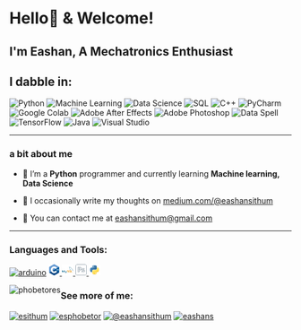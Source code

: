 <h1 align="left">Hello👋 & Welcome!</h1>
<h2 align="left">I'm Eashan, A Mechatronics Enthusiast </h2>
<h2 align="left">I dabble in: </h2>

![Python](https://img.shields.io/badge/Python-747513.svg?style=flat&logo=python)  ![Machine Learning](https://img.shields.io/badge/Machine%20Learning-034f00?style=flat) ![Data Science](https://img.shields.io/badge/Data%20Science-02303A.svg?style=flat&logo=Data%20Science&logoColor=white) ![SQL](https://img.shields.io/badge/SQL-%2307405e.svg?style=flat&logo=sqlite&logoColor=white) ![C++](https://img.shields.io/badge/C++-%230095D5.svg?style=flat&logo=c++&logoColor=white) ![PyCharm](https://img.shields.io/badge/pycharm-1d7500.svg?style=flat&logo=pycharm) ![Google Colab](https://img.shields.io/badge/Google%20Colab-%234285F4.svg?style=flat&logo=google-colab&logoColor=white) ![Adobe After Effects](https://img.shields.io/badge/Adobe%20After%20Effects-3f0073.svg?style=flat&logo=Adobe%20After%20Effects&logoColor=white) ![Adobe Photoshop](https://img.shields.io/badge/Adobe%20Photoshop-002173.svg?style=flat&logo=adobephotoshop&logoColor=white) ![Data Spell](https://img.shields.io/badge/Data%20Spell-1d7500.svg?style=flat&logo=data-spell&logoColor=white) ![TensorFlow](https://img.shields.io/badge/TensorFlow-%23FF6F00.svg?style=flat&logo=TensorFlow&logoColor=white) ![Java](https://img.shields.io/badge/Java-%23ED8B00.svg?style=flat&logo=Java&logoColor=white) ![Visual Studio](https://img.shields.io/badge/Visual%20Studio-%230A0FFF.svg?style=flat&logo=visual%20studio&logoColor=white)

<!-- <h3 align="left">Since May 2023, I've coded alone for... <a href="https://wakatime.com/@0b710948-eb6d-4596-a699-20a0b414402a"><img src="https://wakatime.com/badge/user/0b710948-eb6d-4596-a699-20a0b414402a.svg" alt="Total time coded since May 20 2023" /></a> </h3> -->

---

<h3 align="left">a bit about me</h3>

- 🌱 I’m a **Python** programmer and currently learning **Machine learning, Data Science**

- 📝 I occasionally write my thoughts on [medium.com/@eashansithum](www.medium.com/@eashansithum)

- 📧 You can contact me at [eashansithum@gmail.com](eashansithum@gmail.com)

---

<h3 align="left">Languages and Tools:</h3>
<p align="left"> <a href="https://www.arduino.cc/" target="_blank" rel="noreferrer"> <img src="https://cdn.worldvectorlogo.com/logos/arduino-1.svg" alt="arduino" width="20" height="20"/></a>
<a href="https://www.w3schools.com/cpp/" target="_blank" rel="noreferrer"> <img src="https://raw.githubusercontent.com/devicons/devicon/master/icons/cplusplus/cplusplus-original.svg" alt="cplusplus" width="20" height="20"/> </a>
<a href="https://www.mysql.com/" target="_blank" rel="noreferrer"> <img src="https://raw.githubusercontent.com/devicons/devicon/master/icons/mysql/mysql-original-wordmark.svg" alt="mysql" width="20" height="20"/> </a> <a href="https://www.photoshop.com/en" target="_blank" rel="noreferrer"> <img src="https://raw.githubusercontent.com/devicons/devicon/master/icons/photoshop/photoshop-line.svg" alt="photoshop" width="20" height="20"/> </a>
<a href="https://www.python.org" target="_blank" rel="noreferrer"> <img src="https://raw.githubusercontent.com/devicons/devicon/master/icons/python/python-original.svg" alt="python" width="20" height="20"/> </a> </p>

<p><img align="left" src="https://github-readme-stats.vercel.app/api/top-langs?username=phobetores&show_icons=true&locale=en&layout=compact" alt="phobetores" /></p>

<h3 align="left">See more of me:</h3>
<p align="left">
<a href="https://linkedin.com/in/esithum" target="blank"><img align="center" src="https://raw.githubusercontent.com/rahuldkjain/github-profile-readme-generator/master/src/images/icons/Social/linked-in-alt.svg" alt="esithum" height="20" width="30" /></a>
<a href="https://fb.com/esphobetor" target="blank"><img align="center" src="https://raw.githubusercontent.com/rahuldkjain/github-profile-readme-generator/master/src/images/icons/Social/facebook.svg" alt="esphobetor" height="20" width="30" /></a>
<a href="https://medium.com/@eashansithum" target="blank"><img align="center" src="https://raw.githubusercontent.com/rahuldkjain/github-profile-readme-generator/master/src/images/icons/Social/medium.svg" alt="@eashansithum" height="20" width="30" /></a>
<a href="https://www.hackerrank.com/eashans" target="blank"><img align="center" src="https://raw.githubusercontent.com/rahuldkjain/github-profile-readme-generator/master/src/images/icons/Social/hackerrank.svg" alt="eashans" height="20" width="30" /></a>
</p>

